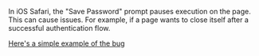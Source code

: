 In iOS Safari, the "Save Password" prompt pauses execution on the page. This can cause issues. For example, if a page wants to close itself after a successful authentication flow.

[Here's a simple example of the bug](https://chrisantaki.github.io/browser-bugs/ios/safari/save-password-pause/)
